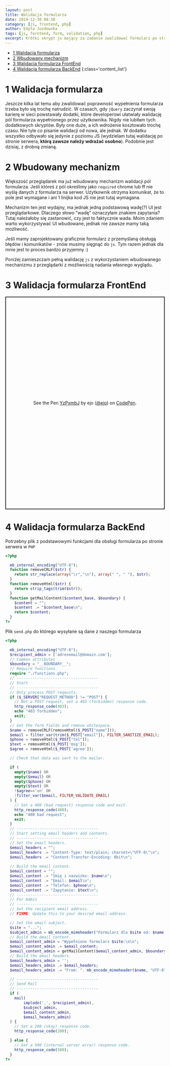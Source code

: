 ```yaml
---
layout: post
title: Walidacja formularza
date: 2019-12-30 08:30
category: [js, frontend, php]
author: Edyta Jozdowska
tags: [js, forntend, form, validation, php]
excerpt: Krótki skrypt js mający za zadanie zwalidować formularz po stronie użytkownika i po stronie serwera.
---
```

<!-- TOC -->

- [1 Walidacja formularza](#1-walidacja-formularza)
- [2 Wbudowany mechanizm](#2-wbudowany-mechanizm)
- [3 Walidacja formularza FrontEnd](#3-walidacja-formularza-frontend)
- [4 Walidacja formularza BackEnd](#4-walidacja-formularza-backend)
{:class='content_list'}
<!-- /TOC -->

# 1 Walidacja formularza
Jeszcze kilka lat temu aby zwalidować poprawność wypełnienia formularza trzeba było się trochę natrudzić. W czasach, gdy `jQuery` zaczynał swoją karierę w sieci powstawały dodatki, które developerowi ułatwiały walidację pól formularza wypełnionego przez użytkownika. Nigdy nie lubiłam tych dodatkowych skryptów. Były one duże, a ich wdrożenie kosztowało trochę czasu. Nie tyle co pisanie walidacji od nowa, ale jednak. W dodatku wszystko odbywało się jedynie z poziomu JS (wydzielam tutaj walidację po stronie serwera, **którą zawsze należy wdrażać osobno**). Podobnie jest dzisiaj, z drobną zmianą. 

# 2 Wbudowany mechanizm
Większość przeglądarek ma już wbudowany mechanizm walidacji pól formularza. Jeśli któreś z pól określimy jako `required` chrome lub ff nie wyślą danych z formularza na serwer. Użytkownik otrzyma komunikat, że to pole jest wymagane i ani 1 linijka kod JS nie jest tutaj wymagana.

Mechanizm ten jest wydajny, ma jednak jedną podstawową wadę(?) UI jest przeglądarkowe. Dlaczego słowo "wadę" oznaczyłam znakiem zapytania? Tutaj należałoby się zastanowić, czy jest to faktycznie wada. Moim zdaniem warto wykorzystywać UI wbudowane, jednak nie zawsze mamy taką możliwość. 

Jeśli mamy zaprojektowany graficznie formularz z przemyślaną obsługą błędów i komunikatów - znów musimy sięgnąć do `js`. Tym razem jednak dla mnie jest to proces bardzo przyjemny :) 

Poniżej zamieszczam pełną walidację `js` z wykorzystaniem wbudowanego mechanizmu z przeglądarki z możliwością nadania własnego wyglądu.

# 3 Walidacja formularza FrontEnd
<p class="codepen" data-height="670" data-theme-id="dark" data-default-tab="html,result" data-user="ejo" data-slug-hash="YzPxmbJ" style="height: 670px; box-sizing: border-box; display: flex; align-items: center; justify-content: center; border: 2px solid; margin: 1em 0; padding: 1em;" data-pen-title="YzPxmbJ">
  <span>See the Pen <a href="https://codepen.io/ejo/pen/YzPxmbJ">
  YzPxmbJ</a> by ejo (<a href="https://codepen.io/ejo">@ejo</a>)
  on <a href="https://codepen.io">CodePen</a>.</span>
</p>
<script async src="https://static.codepen.io/assets/embed/ei.js"></script>

# 4 Walidacja formularza BackEnd
Potrzebny plik z podstawowymi funkcjami dla obsługi formularza po stronie serwera w `PHP`

```php
<?php

  mb_internal_encoding("UTF-8");
  function removeCRLF($str) {
    return str_replace(array("\r","\n"), array(" ", " "), $str);
  }
  function removeHtml($str) {
    return strip_tags(trim($str));
  }
  function getMailContent($content_base, $boundary) {
    $content = "";
    $content .= "$content_base\n";
    return $content;
  }
?>
```

Plik `send.php` do którego wysyłane są dane z naszego formularza
```php
<?php

  mb_internal_encoding("UTF-8");
  $recipient_admin = ['adresemail@domain.com'];
  // Common attributes
  $boundary = "__BOUNDARY__";
  // Require functions
  require "./functions.php";
  // ------------------------------------
  // Start
  // ------------------------------------
  // Only process POST reqeusts.
  if ($_SERVER["REQUEST_METHOD"] != "POST") {
    // Not a POST request, set a 403 (forbidden) response code.
    http_response_code(403);
    echo "403 forbidden";
    exit;
  }
  // Get the form fields and remove whitespace.
  $name = removeCRLF(removeHtml($_POST["name"]));
  $email = filter_var(trim($_POST["email"]), FILTER_SANITIZE_EMAIL);
  $phone = removeHtml($_POST["tel"]);
  $text = removeHtml($_POST['msg']);
  $agree = removeHtml($_POST['agree']);

  // Check that data was sent to the mailer.

  if (
    empty($name) OR
    empty($email) OR
    empty($phone) OR
    empty($text) OR
    !$agree=='on' OR
    !filter_var($email, FILTER_VALIDATE_EMAIL)
  ) {
    // Set a 400 (bad request) response code and exit.
    http_response_code(400);
    echo "400 bad request";
    exit;
  }
  // ------------------------------------
  // Start setting email headers and contents.
  // ------------------------------------
  // Set the email headers.
  $email_headers = "";
  $email_headers .= "Content-Type: text/plain; charset=\"UTF-8\"\n";
  $email_headers .= "Content-Transfer-Encoding: 8bit\n";
 
  // Build the email content.
  $email_content = "";
  $email_content .= "Imię i nazwisko: $name\n";
  $email_content .= "Email: $email\n";
  $email_content .= "Telefon: $phone\n";
  $email_content .= "Zapytanie: $text\n";
  // ------------------------------------
  // For Admin
  // ------------------------------------
  // Set the recipient email address.
  // FIXME: Update this to your desired email address.

  // Set the email subject.
  $site = "...";
  $subject_admin = mb_encode_mimeheader("Formularz dla $site od: $name ", "UTF-8");
  // Build the email content.
  $email_content_admin = "Wypełniono formularz $site:\n\n";
  $email_content_admin .= $email_content;
  $email_content_admin = getMailContent($email_content_admin, $boundary);
  // Build the email headers.
  $email_headers_admin = '';
  $email_headers_admin .= $email_headers;
  $email_headers_admin .= "From: ". mb_encode_mimeheader($name, "UTF-8"). " <$email>";

  // ------------------------------------
  // Send Mail
  // ------------------------------------
  if (
    mail(
        implode(',', $recipient_admin), 
        $subject_admin, 
        $email_content_admin, 
        $email_headers_admin)
  ) {    
    // Set a 200 (okay) response code.
    http_response_code(200);

  } else {
    // Set a 500 (internal server error) response code.
    http_response_code(500);    
  }
?>

```


